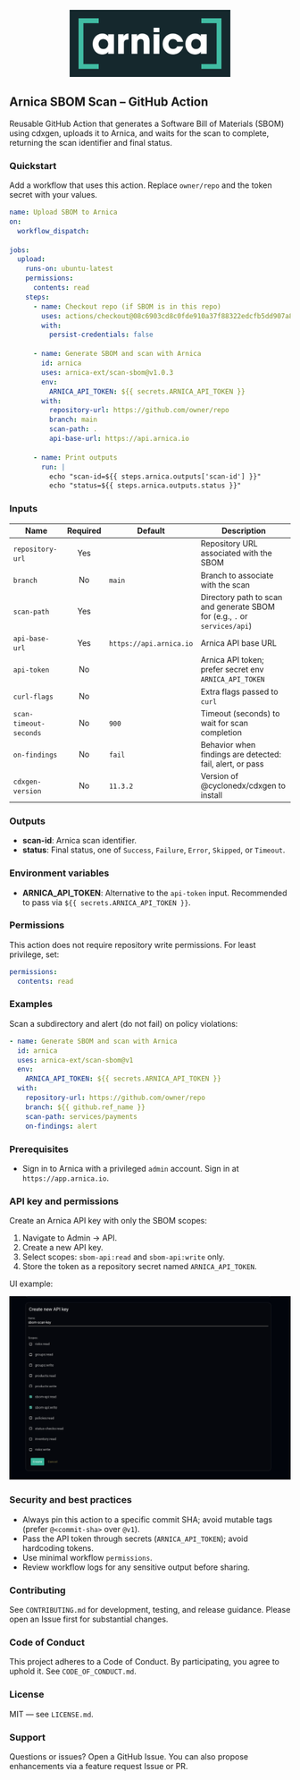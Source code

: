 <p align="center">
  <a href="https://app.arnica.io">
    <img src="docs/images/arnica-logo.png" alt="Arnica" height="120" />
  </a>
</p>

## Arnica SBOM Scan – GitHub Action

Reusable GitHub Action that generates a Software Bill of Materials (SBOM) using cdxgen, uploads it to Arnica, and waits for the scan to complete, returning the scan identifier and final status.

### Quickstart

Add a workflow that uses this action. Replace `owner/repo` and the token secret with your values.

```yaml
name: Upload SBOM to Arnica
on:
  workflow_dispatch:

jobs:
  upload:
    runs-on: ubuntu-latest
    permissions:
      contents: read
    steps:
      - name: Checkout repo (if SBOM is in this repo)
        uses: actions/checkout@08c6903cd8c0fde910a37f88322edcfb5dd907a8 # v5.0.0
        with:
          persist-credentials: false

      - name: Generate SBOM and scan with Arnica
        id: arnica
        uses: arnica-ext/scan-sbom@v1.0.3
        env:
          ARNICA_API_TOKEN: ${{ secrets.ARNICA_API_TOKEN }}
        with:
          repository-url: https://github.com/owner/repo
          branch: main
          scan-path: .
          api-base-url: https://api.arnica.io

      - name: Print outputs
        run: |
          echo "scan-id=${{ steps.arnica.outputs['scan-id'] }}"
          echo "status=${{ steps.arnica.outputs.status }}"
```

### Inputs

| Name                   | Required | Default                 | Description                                                                |
| ---------------------- | :------: | ----------------------- | -------------------------------------------------------------------------- |
| `repository-url`       |   Yes    |                         | Repository URL associated with the SBOM                                    |
| `branch`               |    No    | `main`                  | Branch to associate with the scan                                          |
| `scan-path`            |   Yes    |                         | Directory path to scan and generate SBOM for (e.g., `.` or `services/api`) |
| `api-base-url`         |   Yes    | `https://api.arnica.io` | Arnica API base URL                                                        |
| `api-token`            |    No    |                         | Arnica API token; prefer secret env `ARNICA_API_TOKEN`                     |
| `curl-flags`           |    No    |                         | Extra flags passed to `curl`                                               |
| `scan-timeout-seconds` |    No    | `900`                   | Timeout (seconds) to wait for scan completion                              |
| `on-findings`          |    No    | `fail`                  | Behavior when findings are detected: fail, alert, or pass                  |
| `cdxgen-version`       |    No    | `11.3.2`                | Version of @cyclonedx/cdxgen to install                                    |

### Outputs

- **scan-id**: Arnica scan identifier.
- **status**: Final status, one of `Success`, `Failure`, `Error`, `Skipped`, or `Timeout`.

### Environment variables

- **ARNICA_API_TOKEN**: Alternative to the `api-token` input. Recommended to pass via `${{ secrets.ARNICA_API_TOKEN }}`.

### Permissions

This action does not require repository write permissions. For least privilege, set:

```yaml
permissions:
  contents: read
```

### Examples

Scan a subdirectory and alert (do not fail) on policy violations:

```yaml
- name: Generate SBOM and scan with Arnica
  id: arnica
  uses: arnica-ext/scan-sbom@v1
  env:
    ARNICA_API_TOKEN: ${{ secrets.ARNICA_API_TOKEN }}
  with:
    repository-url: https://github.com/owner/repo
    branch: ${{ github.ref_name }}
    scan-path: services/payments
    on-findings: alert
```

### Prerequisites

- Sign in to Arnica with a privileged `admin` account. Sign in at `https://app.arnica.io`.

### API key and permissions

Create an Arnica API key with only the SBOM scopes:

1. Navigate to Admin → API.
2. Create a new API key.
3. Select scopes: `sbom-api:read` and `sbom-api:write` only.
4. Store the token as a repository secret named `ARNICA_API_TOKEN`.

UI example:

![Create Arnica API key with SBOM scopes](docs/images/api-key-scopes-sbom.png)

### Security and best practices

- Always pin this action to a specific commit SHA; avoid mutable tags (prefer `@<commit-sha>` over `@v1`).
- Pass the API token through secrets (`ARNICA_API_TOKEN`); avoid hardcoding tokens.
- Use minimal workflow `permissions`.
- Review workflow logs for any sensitive output before sharing.

### Contributing

See `CONTRIBUTING.md` for development, testing, and release guidance. Please open an Issue first for substantial changes.

### Code of Conduct

This project adheres to a Code of Conduct. By participating, you agree to uphold it. See `CODE_OF_CONDUCT.md`.

### License

MIT — see `LICENSE.md`.

### Support

Questions or issues? Open a GitHub Issue. You can also propose enhancements via a feature request Issue or PR.
